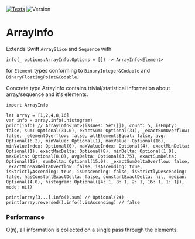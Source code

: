 [![Tests](https://github.com/gallinapassus/ArrayInfo/actions/workflows/swift.yml/badge.svg)](https://github.com/gallinapassus/ArrayInfo/actions/workflows/swift.yml)
![Version](https://img.shields.io/static/v1?label=Version&message=0.3.1&color=green)

# ArrayInfo

Extends Swift `ArraySlice` and `Sequence` with

    info(_ options:ArrayInfo.Options = []) -> ArrayInfo<Element>

for `Element` types conforming to `BinaryInteger&Codable` and `BinaryFloatingPoint&Codable`.

    
Concrete type ArrayInfo contains trivial/statistical information about array/sequence and it's elements.

    import ArrayInfo
    
    let array = [1,2,4,8,16]
    var info = array.info(.histogram)
    print(info) // ArrayInfo<Int>(issues: Set([]), count: 5, isEmpty: false, sum: Optional(31.0), exactSum: Optional(31), _exactSumOverflow: false, _elementOverflow: false, allElementsEqual: false, avg: Optional(6.2), minValue: Optional(1), maxValue: Optional(16), minValueIndex: Optional(0), maxValueIndex: Optional(4), exactMinDelta: Optional(1), exactMaxDelta: Optional(8), minDelta: Optional(1.0), maxDelta: Optional(8.0), avgDelta: Optional(3.75), exactSumDelta: Optional(15), sumDelta: Optional(15.0), _exactSumDeltaOverflow: false, _exactMinMaxDeltaOverflow: false, isAscending: true, isStrictlyAscending: true, isDescending: false, isStrictlyDescending: false, hasConstantExactDelta: false, constantExactDelta: nil, median: Optional(4.0), histogram: Optional([4: 1, 8: 1, 2: 1, 16: 1, 1: 1]), mode: nil)
    
    print(array[3...].info().sum) // Optional(24)
    print(array.reversed().info().isAscending) // false

### Performance
O(n), all information is collected on a single pass through the elements. 

